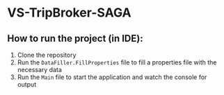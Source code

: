 # VS-TripBroker-SAGA

## How to run the project (in IDE):
1. Clone the repository
2. Run the `DataFiller.FillProperties` file to fill a properties file with the necessary data
3. Run the `Main` file to start the application and watch the console for output